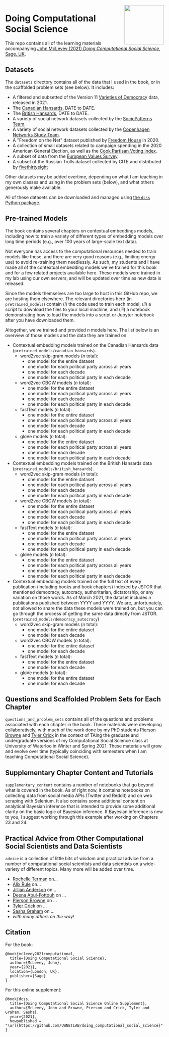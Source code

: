 <a href="https://uwaterloo.ca/networks-lab/"><img src="http://www.johnmclevey.com/assets/img/logo.png" width="125"  align="right" /></a>

# Doing Computational Social Science

This repo contains all of the learning materials accompanying [John McLevey (2021) *Doing Computational Social Science*, Sage, UK](johnmclevey.com). 

## Datasets

The `datasets` directory contains all of the data that I used in the book, or in the scaffolded problem sets (see below). It includes:

- A filtered and subsetted of the Version 11 [Varieties of Democracy](https://www.v-dem.net/en/data/data/) data, released in 2021.
- The [Canadian Hansards](LINK), DATE to DATE.
- The [British Hansards](LINK), DATE to DATE.
- A variety of social network datasets collected by the [SocioPatterns Team](http://www.sociopatterns.org). 
- A variety of social network datasets collected by the [Copenhagen Networks Study Team](https://www.nature.com/articles/s41597-019-0325-x). 
- A "Freedom on the Net" dataset published by [Freedom House](https://freedomhouse.org/report/freedom-net) in 2020.
- A collection of small datasets related to campaign spending in the 2020 American General Election, as well as the [Cook Partisan Voting Index](https://en.wikipedia.org/wiki/Cook_Partisan_Voting_Index).
- A subset of data from the [European Values Survey](https://europeanvaluesstudy.eu). 
- A subset of the Russian Trolls dataset collected by CITE and distributed by [fivethirtyeight](https://fivethirtyeight.com/features/why-were-sharing-3-million-russian-troll-tweets/)

Other datasets may be added overtime, depending on what I am teaching in my own classes and using in the problem sets (below), and what others generously make available.

All of these datasets can be downloaded and managed using [the `dcss` Python package](LINK).

## Pre-trained Models

The book contains several chapters on contextual embeddings models, including how to train a variety of different types of embedding models over long time periods (e.g., over 100 years of large-scale text data). 

Not everyone has access to the computational resources needed to train models like these, and there are very good reasons (e.g., limiting energy use) to avoid re-training them needlessly. As such, my students and I have made all of the contextual embedding models we've trained for this book and for a few related projects available here. These models were trained in my lab using our own servers, and will be updated over time as new data is released.

Since the models themselves are too large to host in this GitHub repo, we are hosting them elsewhere. The relevant directories here (in `pretrained_models`) contain (*i*) the code used to train each model, (*ii*) a script to download the files to your local machine, and (*iii*) a notebook demonstrating how to load the models into a script or Jupyter notebook after you have downloaded them. 

Altogether, we've trained and provided $n$ models here. The list below is an overview of those models and the data they are trained on. 

- Contextual embedding models trained on the Canadian Hansards data (`pretrained_models/canadian_hansards`).
    - word2vec skip-gram models ($n$ total): 
        - one model for the entire dataset
        - one model for each political party across all years
        - one model for each decade
        - one model for each political party in each decade 
    - word2vec CBOW models ($n$ total):
        - one model for the entire dataset
        - one model for each political party across all years
        - one model for each decade
        - one model for each political party in each decade 
    - fastText models ($n$ total):
        - one model for the entire dataset
        - one model for each political party across all years
        - one model for each decade
        - one model for each political party in each decade 
    - gloVe models ($n$ total):
        - one model for the entire dataset
        - one model for each political party across all years
        - one model for each decade
        - one model for each political party in each decade 
- Contextual embedding models trained on the British Hansards data (`pretrained_models/british_hansards`).
    - word2vec skip-gram models ($n$ total):
        - one model for the entire dataset
        - one model for each political party across all years
        - one model for each decade
        - one model for each political party in each decade 
    - word2vec CBOW models ($n$ total):
        - one model for the entire dataset
        - one model for each political party across all years
        - one model for each decade
        - one model for each political party in each decade 
    - fastText models ($n$ total):
        - one model for the entire dataset
        - one model for each political party across all years
        - one model for each decade
        - one model for each political party in each decade 
    - gloVe models ($n$ total):
        - one model for the entire dataset
        - one model for each political party across all years
        - one model for each decade
        - one model for each political party in each decade 
- Contextual embedding models trained on the full text of every publication (including books and book chapters) indexed by JSTOR that mentioned democracy, autocracy, authoritarian, dictatorship, or any variation on those words. As of March 2021, the dataset includes $n$ publications published between YYYY and YYYY. We are, unfortunately, not allowed to share the data these models were trained on, but you can go through the process of getting the same data directly from JSTOR.  (`pretrained_models/democracy_autocracy`)
    - word2vec skip-gram models ($n$ total):
        - one model for the entire dataset
        - one model for each decade
    - word2vec CBOW models ($n$ total):
        - one model for the entire dataset
        - one model for each decade
    - fastText models ($n$ total):
        - one model for the entire dataset
        - one model for each decade
    - gloVe models ($n$ total):
        - one model for the entire dataset
        - one model for each decade
 
## Questions and Scaffolded Problem Sets for Each Chapter

`questions_and_problem_sets` contains all of the questions and problems associated with each chapter in the book. These materials were developing collaboratively, with much of the work done by my PhD students [Pierson Browne](https://github.com/pbrowne88) and [Tyler Crick](https://github.com/tcrick) in the context of TAing the graduate and undergraduate versions of my Computational Social Science class at University of Waterloo in Winter and Spring 2021. These materials will grow and evolve over time (typically coinciding with semesters when I am teaching Computational Social Science).

## Supplementary Chapter Content and Tutorials

`supplementary_content` contains a number of notebooks that go beyond what is covered in the book. As of right now, it contains notebooks on collecting data from social media APIs (Twitter and Reddit) and on web scraping with Selenium. It also contains some additional content on analytical Bayesian inference that is intended to provide some additional clarity on the basic logic of Bayesian inference. If Bayesian inference is new to you, I suggest working through this example after working on Chapters 23 and 24. 

## Practical Advice from Other Computational Social Scientists and Data Scientists

`advice` is a collection of little bits of wisdom and practical advice from a number of computational social scientists and data scientists on a wide-variety of different topics. Many more will be added over time. 

- [Rochelle Terman]() on...
- [Alix Rule]() on...
- [Jillian Anderson]() on...
- [Deena Abul-Fottouh]() on ...
- [Pierson Browne]() on ...
- [Tyler Crick]() on ...
- [Sasha Graham]() on ...
- *with many others on the way!*

## Citation

For the book: 

```
@book{mclevey2021computational,
  title={Doing Computational Social Science},
  author={McLevey, John},
  year={2021},
  location={London, UK},
  publisher={Sage}
}
```

For this online supplement: 

```
@book{dcss,
  title={Doing Computational Social Science Online Supplement},
  author={McLevey, John and Browne, Pierson and Crick, Tyler and Graham, Sasha},
  year={2021},
  howpublished = "\url{https://github.com/UWNETLAB/doing_computational_social_science}"
}
```

